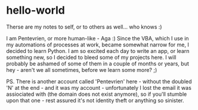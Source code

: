 # hello-world
Therse are my notes to self, or to others as well... who knows :)

I am Pentevrien, or more human-like - Aga :)
Since the VBA, which I use in my automations of processes at work, became somewhat narrow for me, I decided to learn Python.
I am so excited each day to write an app, or learn something new, so I decided to bleed some of my projects here. I will probably be ashamed of some of them in a couple
of months or years, but hey - aren't we all sometimes, before we learn some more? ;)


PS. There is another account called 'Pentevrien' here - without the doubled 'N' at the end - and it was my account - unfortunately I lost the email it was assiociated with (the domain does not exist anymore), so if you'll stumble upon that one - rest assured it's not identity theft or anything so sinister. 
